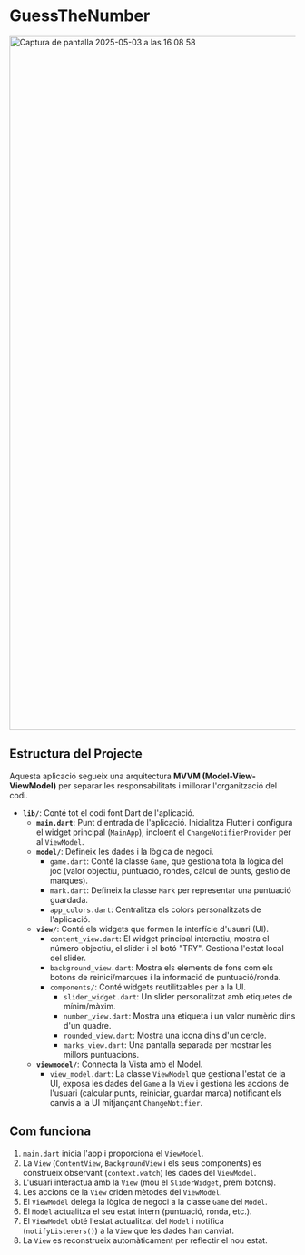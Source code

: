 # GuessTheNumber

<img width="1221" alt="Captura de pantalla 2025-05-03 a las 16 08 58" src="https://github.com/user-attachments/assets/a9224f30-466b-4c31-9770-7974d01d892a" />

## Estructura del Projecte

Aquesta aplicació segueix una arquitectura **MVVM (Model-View-ViewModel)** per separar les responsabilitats i millorar l'organització del codi.

*   **`lib/`**: Conté tot el codi font Dart de l'aplicació.
    *   **`main.dart`**: Punt d'entrada de l'aplicació. Inicialitza Flutter i configura el widget principal (`MainApp`), incloent el `ChangeNotifierProvider` per al `ViewModel`.
    *   **`model/`**: Defineix les dades i la lògica de negoci.
        *   `game.dart`: Conté la classe `Game`, que gestiona tota la lògica del joc (valor objectiu, puntuació, rondes, càlcul de punts, gestió de marques).
        *   `mark.dart`: Defineix la classe `Mark` per representar una puntuació guardada.
        *   `app_colors.dart`: Centralitza els colors personalitzats de l'aplicació.
    *   **`view/`**: Conté els widgets que formen la interfície d'usuari (UI).
        *   `content_view.dart`: El widget principal interactiu, mostra el número objectiu, el slider i el botó "TRY". Gestiona l'estat local del slider.
        *   `background_view.dart`: Mostra els elements de fons com els botons de reinici/marques i la informació de puntuació/ronda.
        *   `components/`: Conté widgets reutilitzables per a la UI.
            *   `slider_widget.dart`: Un slider personalitzat amb etiquetes de mínim/màxim.
            *   `number_view.dart`: Mostra una etiqueta i un valor numèric dins d'un quadre.
            *   `rounded_view.dart`: Mostra una icona dins d'un cercle.
            *   `marks_view.dart`: Una pantalla separada per mostrar les millors puntuacions.
    *   **`viewmodel/`**: Connecta la Vista amb el Model.
        *   `view_model.dart`: La classe `ViewModel` que gestiona l'estat de la UI, exposa les dades del `Game` a la `View` i gestiona les accions de l'usuari (calcular punts, reiniciar, guardar marca) notificant els canvis a la UI mitjançant `ChangeNotifier`.

## Com funciona

1.  `main.dart` inicia l'app i proporciona el `ViewModel`.
2.  La `View` (`ContentView`, `BackgroundView` i els seus components) es construeix observant (`context.watch`) les dades del `ViewModel`.
3.  L'usuari interactua amb la `View` (mou el `SliderWidget`, prem botons).
4.  Les accions de la `View` criden mètodes del `ViewModel`.
5.  El `ViewModel` delega la lògica de negoci a la classe `Game` del `Model`.
6.  El `Model` actualitza el seu estat intern (puntuació, ronda, etc.).
7.  El `ViewModel` obté l'estat actualitzat del `Model` i notifica (`notifyListeners()`) a la `View` que les dades han canviat.
8.  La `View` es reconstrueix automàticament per reflectir el nou estat.

